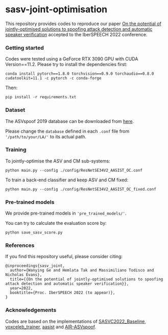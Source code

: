 # sasv-joint-optimisation 

This repository provides codes to reproduce our paper [On the potential of jointly-optimised solutions to spoofing attack detection and automatic speaker verification](https://arxiv.org/pdf/2209.00506.pdf) accepted to the IberSPEECH 2022 conference.

### Getting started
Codes were tested using a GeForce RTX 3090 GPU with CUDA Version==11.2. Please try to install the dependencies first:
```
conda install pytorch==1.8.0 torchvision==0.9.0 torchaudio==0.8.0 cudatoolkit=11.1 -c pytorch -c conda-forge

```
Then:
```
pip install -r requirements.txt
```
### Dataset
The ASVspoof 2019 database can be downloaded from [here](https://datashare.ed.ac.uk/handle/10283/3336).

Please change the `database` defined in each `.conf` file from `'/path/to/your/LA/'` to its actual path.

### Training 
To jointly-optimise the ASV and CM sub-systems:
```
python main.py --config ./config/ResNetSE34V2_AASIST_OC.conf
```
To train a back-end classifier and keep ASV and CM fixed:
```
python main.py --config ./config/ResNetSE34V2_AASIST_OC_fixed.conf
```

### Pre-trained models
We provide pre-trained models in `'pre_trained_models/'`.

You can try to calculate the evaluation score by:
```
python save_sasv_score.py
```

### References
If you find this repository useful, please consider citing:
```
@inproceedings{sasv_joint,
  author={Wanying Ge and Hemlata Tak and Massimiliano Todisco and Nicholas Evans},
  title={{On the potential of jointly-optimised solutions to spoofing attack detection and automatic speaker verification}},
  year=2022,
  booktitle={Proc. IberSPEECH 2022 (to appear)},
}
```


### Acknowledgements
Codes are based on the implementations of [SASVC2022_Baseline](https://github.com/sasv-challenge/SASVC2022_Baseline), [voxceleb_trainer](https://github.com/clovaai/voxceleb_trainer), [aasist](https://github.com/clovaai/aasist) and [AIR-ASVspoof](https://github.com/yzyouzhang/AIR-ASVspoof).
